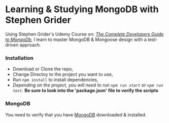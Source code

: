 # Learning & Studying MongoDB with Stephen Grider
Using Stephen Grider's Udemy Course on: [*The Complete Developers Guide to MongoDb*](https://www.udemy.com/the-complete-developers-guide-to-mongodb/learn/v4/content), I learn to master MongoDB & Mongoose design with a test-driven approach.

### Installation
* Download or Clone the repo,
* Change Directoy to the project you want to use,
* Run `npm install` to install dependencies,
* *Depending on the project, you will need to run `npm run start` or `npm run test`.* **__Be sure to look into the 'package.json' file to verify the scripts__**


### MongoDB
You need to verify that you have [MongoDB](https://www.mongodb.com/download-center?jmp=nav#community) downloaded & installed. 

